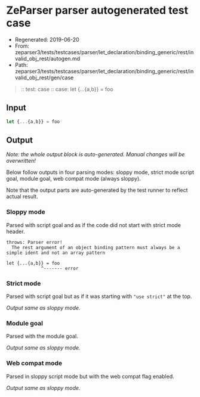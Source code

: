 # ZeParser parser autogenerated test case

- Regenerated: 2019-06-20
- From: zeparser3/tests/testcases/parser/let_declaration/binding_generic/rest/invalid_obj_rest/autogen.md
- Path: zeparser3/tests/testcases/parser/let_declaration/binding_generic/rest/invalid_obj_rest/gen/case

> :: test: case
> :: case: let {...{a,b}} = foo

## Input


`````js
let {...{a,b}} = foo
`````

## Output

_Note: the whole output block is auto-generated. Manual changes will be overwritten!_

Below follow outputs in four parsing modes: sloppy mode, strict mode script goal, module goal, web compat mode (always sloppy).

Note that the output parts are auto-generated by the test runner to reflect actual result.

### Sloppy mode

Parsed with script goal and as if the code did not start with strict mode header.

`````
throws: Parser error!
  The rest argument of an object binding pattern must always be a simple ident and not an array pattern

let {...{a,b}} = foo
             ^------- error
`````

### Strict mode

Parsed with script goal but as if it was starting with `"use strict"` at the top.

_Output same as sloppy mode._

### Module goal

Parsed with the module goal.

_Output same as sloppy mode._

### Web compat mode

Parsed in sloppy script mode but with the web compat flag enabled.

_Output same as sloppy mode._

